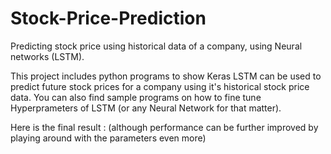 # Stock-Price-Prediction
Predicting stock price using historical data of a company, using Neural networks (LSTM).

This project includes python programs to show Keras LSTM can be used to predict future stock prices for a company using it's
historical stock price data. 
You can also find sample programs on how to fine tune Hyperprameters of LSTM (or any Neural Network for that matter).

Here is the final result : (although performance can be further improved by playing around with the parameters even more)
